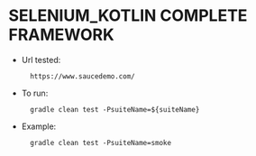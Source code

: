 # SELENIUM_KOTLIN COMPLETE FRAMEWORK

* Url tested: 

        https://www.saucedemo.com/

* To run:

        gradle clean test -PsuiteName=${suiteName}

* Example:

        gradle clean test -PsuiteName=smoke
